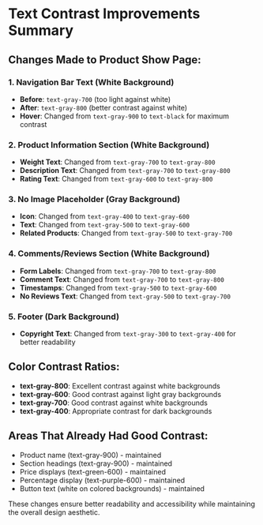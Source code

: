 # Text Contrast Improvements Summary

## Changes Made to Product Show Page:

### 1. Navigation Bar Text (White Background)
- **Before**: `text-gray-700` (too light against white)
- **After**: `text-gray-800` (better contrast against white)
- **Hover**: Changed from `text-gray-900` to `text-black` for maximum contrast

### 2. Product Information Section (White Background)
- **Weight Text**: Changed from `text-gray-700` to `text-gray-800`
- **Description Text**: Changed from `text-gray-700` to `text-gray-800`
- **Rating Text**: Changed from `text-gray-600` to `text-gray-800`

### 3. No Image Placeholder (Gray Background)
- **Icon**: Changed from `text-gray-400` to `text-gray-600`
- **Text**: Changed from `text-gray-500` to `text-gray-600`
- **Related Products**: Changed from `text-gray-500` to `text-gray-700`

### 4. Comments/Reviews Section (White Background)
- **Form Labels**: Changed from `text-gray-700` to `text-gray-800`
- **Comment Text**: Changed from `text-gray-700` to `text-gray-800`
- **Timestamps**: Changed from `text-gray-500` to `text-gray-600`
- **No Reviews Text**: Changed from `text-gray-500` to `text-gray-700`

### 5. Footer (Dark Background)
- **Copyright Text**: Changed from `text-gray-300` to `text-gray-400` for better readability

## Color Contrast Ratios:
- **text-gray-800**: Excellent contrast against white backgrounds
- **text-gray-600**: Good contrast against light gray backgrounds
- **text-gray-700**: Good contrast against white backgrounds
- **text-gray-400**: Appropriate contrast for dark backgrounds

## Areas That Already Had Good Contrast:
- Product name (text-gray-900) - maintained
- Section headings (text-gray-900) - maintained
- Price displays (text-green-600) - maintained
- Percentage display (text-purple-600) - maintained
- Button text (white on colored backgrounds) - maintained

These changes ensure better readability and accessibility while maintaining the overall design aesthetic.
